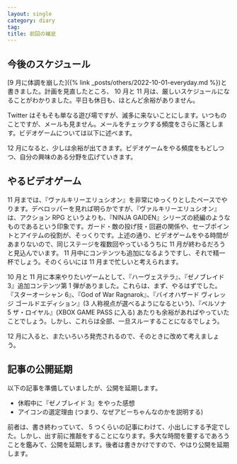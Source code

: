 ```yaml
---
layout: single
category: diary
tag:
title: 前回の補足
---
```


## 今後のスケジュール

[9 月に体調を崩した]({% link _posts/others/2022-10-01-everyday.md %})と書きました。計画を見直したところ、 10 月と 11 月は、厳しいスケジュールになることがわかりました。平日も休日も、ほとんど余裕がありません。

Twitter はそもそも単なる遊び場ですが、滅多に来ないことにします。いつものことですが、メールも見ません。メールをチェックする頻度をさらに落とします。ビデオゲームについては以下に述べます。

12 月になると、少しは余裕が出てきます。ビデオゲームをやる頻度をもどしつつ、自分の興味のある分野を広げていきます。

## やるビデオゲーム

11 月までは、『ヴァルキリーエリュシオン』を非常にゆっくりとしたペースでやります。デベロッパーを見れば明らかですが、『ヴァルキリーエリュシオン』は、アクション RPG というよりも、『NINJA GAIDEN』シリーズの続編のようなものであるという印象です。ガード・敵の投げ技・回避の関係や、セーブポイントとアイテムの役割が、そっくりです。上述の通り、ビデオゲームをやる時間があまりないので、同じステージを複数回やっているうちに 11 月が終わるだろうと見込んでいます。 11 月中にコンテンツも追加になるようですし、それで精一杯でしょう。そのくらいには 11 月まで忙しいと考えられます。

10 月と 11 月に本来やりたいゲームとして、『ハーヴェステラ』、『ゼノブレイド 3』追加コンテンツ第 1 弾がありました。これらは、まず、やるはずでした。『スターオーシャン 6』、『God of War Ragnarok』、『バイオハザード ヴィレッジ ゴールドエディション』(3 人称視点が選べるようになるという)、『ペルソナ 5 ザ・ロイヤル』(XBOX GAME PASS に入る) あたりも余裕があればやっていたことでしょう。しかし、これらは全部、一旦スルーすることになるでしょう。

12 月に入ると、またいろいろ発売されるので、そのときに改めて考えましょう。

## 記事の公開延期

以下の記事を準備していましたが、公開を延期します。

- 休暇中に『ゼノブレイド 3』をやった感想
- アイコンの選定理由 (つまり、なぜアビーちゃんなのかを説明する)

前者は、書き終わっていて、 5 つくらいの記事にわけて、小出しにする予定でした。しかし、出す前に推敲をすることになります。多大な時間を要するであろうことを鑑みて、公開を延期します。後者は書きかけですので、やはり公開を延期します。
